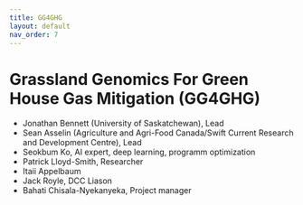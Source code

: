 ```yaml
---
title: GG4GHG
layout: default
nav_order: 7
---
```


# Grassland Genomics For Green House Gas Mitigation (GG4GHG)

* Jonathan Bennett (University of Saskatchewan), Lead
* Sean Asselin (Agriculture and Agri-Food Canada/Swift Current Research and Development Centre), Lead
* Seokbum Ko, AI expert, deep learning, programm optimization
* Patrick Lloyd-Smith, Researcher
* Itaii Appelbaum
* Jack Royle, DCC Liason
* Bahati Chisala-Nyekanyeka, Project manager
